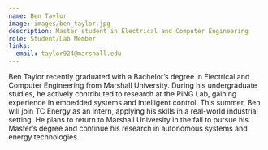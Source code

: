 ```yaml
---
name: Ben Taylor
image: images/ben_taylor.jpg
description: Master student in Electrical and Computer Engineering
role: Student/Lab Member
links:
  email: taylor924@marshall.edu
---
```


Ben Taylor recently graduated with a Bachelor’s degree in Electrical and Computer Engineering from Marshall University. During his undergraduate studies, he actively contributed to research at the PiNG Lab, gaining experience in embedded systems and intelligent control. This summer, Ben will join TC Energy as an intern, applying his skills in a real-world industrial setting. He plans to return to Marshall University in the fall to pursue his Master’s degree and continue his research in autonomous systems and energy technologies.
